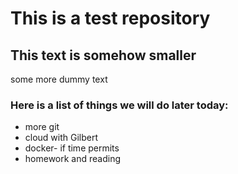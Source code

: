 # This is a test repository

## This text is somehow smaller

some more dummy text

### Here is a list of things we will do later today:

* more git
* cloud with Gilbert
* docker- if time permits
* homework and reading

